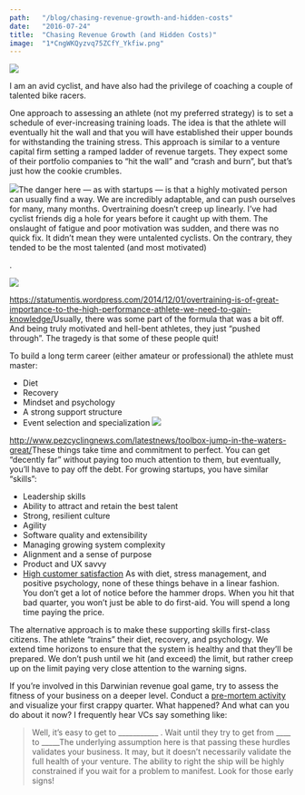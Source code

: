 ```yaml
---
path:	"/blog/chasing-revenue-growth-and-hidden-costs"
date:	"2016-07-24"
title:	"Chasing Revenue Growth (and Hidden Costs)"
image:	"1*CngWKQyzvq75ZCfY_Ykfiw.png"
---
```


![](/images/1*CngWKQyzvq75ZCfY_Ykfiw.png)

I am an avid cyclist, and have also had the privilege of coaching a couple of talented bike racers.

One approach to assessing an athlete (not my preferred strategy) is to set a schedule of ever-increasing training loads. The idea is that the athlete will eventually hit the wall and that you will have established their upper bounds for withstanding the training stress. This approach is similar to a venture capital firm setting a ramped ladder of revenue targets. They expect some of their portfolio companies to “hit the wall” and “crash and burn”, but that’s just how the cookie crumbles.

![](/images/1*l4Y3Av-2OuhG0peWMAAaTQ.png)The danger here — as with startups — is that a highly motivated person can usually find a way. We are incredibly adaptable, and can push ourselves for many, many months. Overtraining doesn’t creep up linearly. I’ve had cyclist friends dig a hole for years before it caught up with them. The onslaught of fatigue and poor motivation was sudden, and there was no quick fix. It didn’t mean they were untalented cyclists. On the contrary, they tended to be the most talented (and most motivated)

.

![](/images/1*Rq86bv2PjBdreeUw-KgjDQ.png)

<https://statumentis.wordpress.com/2014/12/01/overtraining-is-of-great-importance-to-the-high-performance-athlete-we-need-to-gain-knowledge/>Usually, there was some part of the formula that was a bit off. And being truly motivated and hell-bent athletes, they just “pushed through”. The tragedy is that some of these people quit!

To build a long term career (either amateur or professional) the athlete must master:

* Diet
* Recovery
* Mindset and psychology
* A strong support structure
* Event selection and specialization
![](/images/1*RLfp0Mee5q2AxCDxMLmPEw.png)

<http://www.pezcyclingnews.com/latestnews/toolbox-jump-in-the-waters-great/>These things take time and commitment to perfect. You can get “decently far” without paying too much attention to them, but eventually, you’ll have to pay off the debt. For growing startups, you have similar “skills”:

* Leadership skills
* Ability to attract and retain the best talent
* Strong, resilient culture
* Agility
* Software quality and extensibility
* Managing growing system complexity
* Alignment and a sense of purpose
* Product and UX savvy
* [High customer satisfaction](https://www.saastr.com/why-i-think-saas-companies-stall-out-at-20m-arr/)
As with diet, stress management, and positive psychology, none of these things behave in a linear fashion. You don’t get a lot of notice before the hammer drops. When you hit that bad quarter, you won’t just be able to do first-aid. You will spend a long time paying the price.

The alternative approach is to make these supporting skills first-class citizens. The athlete “trains” their diet, recovery, and psychology. We extend time horizons to ensure that the system is healthy and that they’ll be prepared. We don’t push until we hit (and exceed) the limit, but rather creep up on the limit paying very close attention to the warning signs.

If you’re involved in this Darwinian revenue goal game, try to assess the fitness of your business on a deeper level. Conduct a [pre-mortem activity](https://hbr.org/2007/09/performing-a-project-premortem) and visualize your first crappy quarter. What happened? And what can you do about it now? I frequently hear VCs say something like:


> Well, it’s easy to get to \_\_\_\_\_\_\_\_\_\_\_ . Wait until they try to get from \_\_\_\_ to \_\_\_\_\_The underlying assumption here is that passing these hurdles validates your business. It may, but it doesn’t necessarily validate the full health of your venture. The ability to right the ship will be highly constrained if you wait for a problem to manifest. Look for those early signs!

